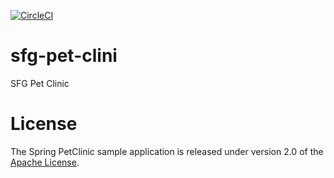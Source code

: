 [![CircleCI](https://circleci.com/gh/IgorKi/sfg-pet-clinic.svg?style=svg)](https://circleci.com/gh/IgorKi/sfg-pet-clinic)

# sfg-pet-clini
SFG Pet Clinic

# License
The Spring PetClinic sample application is released under version 2.0 of the [Apache License](http://www.apache.org/licenses/LICENSE-2.0).
